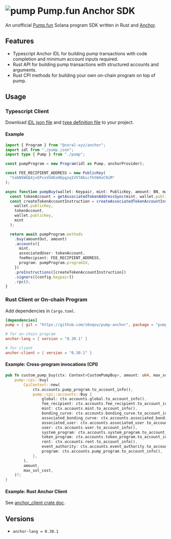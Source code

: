# ![pump](https://github.com/user-attachments/assets/8ae7878a-d0de-4013-b96e-747627041fed) Pump.fun Anchor SDK

An unofficial [Pump.fun](https://pump.fun/) Solana program SDK written in Rust and [Anchor](https://www.anchor-lang.com/).

## Features

- Typescript Anchor IDL for building pump transactions with code completion and minimum account inputs required.
- Rust API for building pump transactions with structured accounts and arguments.
- Rust CPI methods for building your own on-chain program on top of pump.

## Usage

### Typescript Client

Download [IDL json file](target/idl/pump.json) and [type definition file](target/types/pump.ts) to your project.

#### Example

```typescript
import { Program } from "@coral-xyz/anchor";
import idl from "./pump.json";
import type { Pump } from "./pump";

const pumpProgram = new Program(idl as Pump, anchorProvider);

const FEE_RECIPIENT_ADDRESS = new PublicKey(
  "CebN5WGQ4jvEPvsVU4EoHEpgzq1VV7AbicfhtW4xC9iM"
);

async function pumpBuy(wallet: Keypair, mint: PublicKey, amount: BN, maxSolCost: BN) {
  const tokenAccount = getAssociatedTokenAddressSync(mint, wallet.publicKey, true);
  const createTokenAccountInstruction = createAssociatedTokenAccountInstruction(
    wallet.publicKey,
    tokenAccount,
    wallet.publicKey,
    mint
  );

  return await pumpProgram.methods
    .buy(amountOut, amount)
    .accounts({
      mint,
      associatedUser: tokenAccount,
      feeRecipient: FEE_RECIPIENT_ADDRESS,
      program: pumpProgram.programId,
    })
    .preInstructions([createTokenAccountInstruction])
    .signers([config.keypair])
    .rpc();
}
```

### Rust Client or On-chain Program

Add dependencies in `Cargo.toml`.

```toml
[dependencies]
pump = { git = "https://github.com/s6nqou/pump-anchor", package = "pump", features = ["cpi"] }

# for on-chain program
anchor-lang = { version = "0.30.1" }

# for client
anchor-client = { version = "0.30.1" }
```

#### Example: Cross-program invocations (CPI)

```rust
pub fn custom_pump_buy(ctx: Context<CustomPumpBuy>, amount: u64, max_sol_cost: u64) -> Result<()> {
    pump::cpi::buy(
        CpiContext::new(
            ctx.accounts.pump_program.to_account_info(),
            pump::cpi::accounts::Buy {
                global: ctx.accounts.global.to_account_info(),
                fee_recipient: ctx.accounts.fee_recipient.to_account_info(),
                mint: ctx.accounts.mint.to_account_info(),
                bonding_curve: ctx.accounts.bonding_curve.to_account_info(),
                associated_bonding_curve: ctx.accounts.associated_bonding_curve.to_account_info(),
                associated_user: ctx.accounts.associated_user.to_account_info(),
                user: ctx.accounts.user.to_account_info(),
                system_program: ctx.accounts.system_program.to_account_info(),
                token_program: ctx.accounts.token_program.to_account_info(),
                rent: ctx.accounts.rent.to_account_info(),
                event_authority: ctx.accounts.event_authority.to_account_info(),
                program: ctx.accounts.pump_program.to_account_info(),
            },
        ),
        amount,
        max_sol_cost,
    )?;
}
```

#### Example: Rust Anchor Client

See [anchor_client crate doc](https://docs.rs/anchor-client/latest/anchor_client/).

## Versions

- `anchor-lang = 0.30.1`
